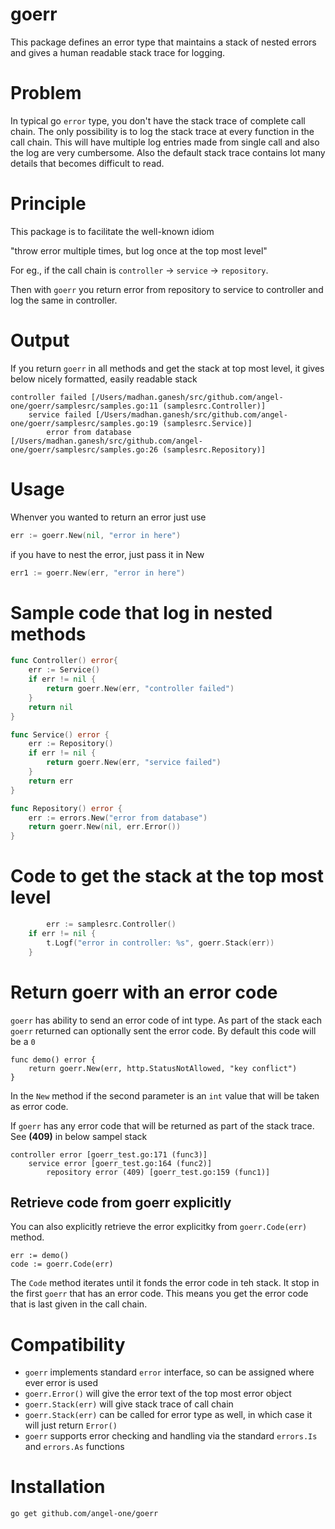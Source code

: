 # goerr
This package defines an error type that maintains a stack of nested errors and gives a human readable stack trace for logging.

# Problem
In typical go `error` type, you don't have the stack trace of complete call chain. The only possibility is to log the stack trace at every function in the call chain. This will have multiple log entries made from single call and also the log are very cumbersome. 
Also the default stack trace contains lot many details that becomes difficult to read.

# Principle
This package is to facilitate the well-known idiom

"throw error multiple times, but log once at the top most level"

For eg., if the call chain is `controller` -> `service` -> `repository`. 

Then with `goerr` you return error from repository to service to controller and log the same in controller.

# Output
If you return `goerr` in all methods and get the stack at top most level, it gives below nicely formatted, easily readable stack

```shell
controller failed [/Users/madhan.ganesh/src/github.com/angel-one/goerr/samplesrc/samples.go:11 (samplesrc.Controller)]
    service failed [/Users/madhan.ganesh/src/github.com/angel-one/goerr/samplesrc/samples.go:19 (samplesrc.Service)]
        error from database [/Users/madhan.ganesh/src/github.com/angel-one/goerr/samplesrc/samples.go:26 (samplesrc.Repository)]
```

# Usage
Whenver you wanted to return an error just use
```go
err := goerr.New(nil, "error in here")
```

if you have to nest the error, just pass it in New
```go
err1 := goerr.New(err, "error in here")
```

# Sample code that log in nested methods
```go
func Controller() error{
	err := Service()
	if err != nil {
		return goerr.New(err, "controller failed")
	}
	return nil
}

func Service() error {
	err := Repository()
	if err != nil {
		return goerr.New(err, "service failed")
	}
	return err
}

func Repository() error {
	err := errors.New("error from database")
	return goerr.New(nil, err.Error())
}
```
# Code to get the stack at the top most level
```go
        err := samplesrc.Controller()
	if err != nil {
		t.Logf("error in controller: %s", goerr.Stack(err))
	}
```

# Return goerr with an error code
`goerr` has ability to send an error code of int type. As part of the stack each `goerr` returned can optionally sent the error code. By default this code will be a `0`
```
func demo() error {
	return goerr.New(err, http.StatusNotAllowed, "key conflict")
}
```

In the `New` method if the second parameter is an `int` value that will be taken as error code.

If `goerr` has any error code that will be returned as part of the stack trace. See **(409)** in below sampel stack
```
controller error [goerr_test.go:171 (func3)]
    service error [goerr_test.go:164 (func2)]
        repository error (409) [goerr_test.go:159 (func1)]
```

## Retrieve code from goerr explicitly
You can also explicitly retrieve the error explicitky from `goerr.Code(err)` method.
```
err := demo()
code := goerr.Code(err)
```
The `Code` method iterates until it fonds the error code in teh stack. It stop in the first `goerr` that has an error code. This means you get the error code that is last given in the call chain.

# Compatibility
- `goerr` implements standard `error` interface, so can be assigned where ever error is used
- `goerr.Error()` will give the error text of the top most error object
- `goerr.Stack(err)` will give stack trace of call chain
- `goerr.Stack(err)` can be called for error type as well, in which case it will just return `Error()`
- `goerr` supports error checking and handling via the standard `errors.Is` and `errors.As` functions

# Installation
```shell
go get github.com/angel-one/goerr
```
